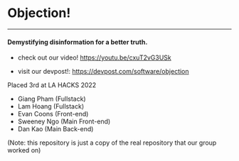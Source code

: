 # Objection!
---
#### Demystifying disinformation for a better truth.


*  check out our video! https://youtu.be/cxuT2vG3USk

*  visit our devpost!: https://devpost.com/software/objection

Placed 3rd at LA HACKS 2022

* Giang Pham (Fullstack)
* Lam Hoang (Fullstack)
* Evan Coons (Front-end)
* Sweeney Ngo (Main Front-end)
* Dan Kao (Main Back-end)


(Note: this repository is just a copy of the real repository that our group worked on)

